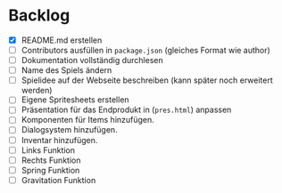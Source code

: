 # Backlog

- [x] README.md erstellen
- [ ] Contributors ausfüllen in `package.json` (gleiches Format wie author)
- [ ] Dokumentation vollständig durchlesen
- [ ] Name des Spiels ändern
- [ ] Spielidee auf der Webseite beschreiben (kann später noch erweitert werden)
- [ ] Eigene Spritesheets erstellen
- [ ] Präsentation für das Endprodukt in (`pres.html`) anpassen
- [ ] Komponenten für Items hinzufügen.
- [ ] Dialogsystem hinzufügen.
- [ ] Inventar hinzufügen.
- [ ] Links Funktion
- [ ] Rechts Funktion
- [ ] Spring Funktion
- [ ] Gravitation Funktion
